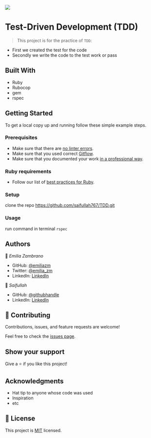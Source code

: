 ![](https://img.shields.io/badge/Microverse-blueviolet)

# Test-Driven Development (TDD)

> This project is for the practice of `TDD`:
- First we created the test for the code
- Secondly we write the code to the test work or pass


## Built With

- Ruby
- Rubocop
- gem
- rspec

## Getting Started

To get a local copy up and running follow these simple example steps.

### Prerequisites
- Make sure that there are [no linter errors](https://github.com/microverseinc/linters-config).
- Make sure that you used correct [Gitflow](https://github.com/microverseinc/curriculum-transversal-skills/blob/main/git-github/articles/gitflow.md).
- Make sure that you documented your work [in a professional way](https://github.com/microverseinc/curriculum-transversal-skills/blob/main/documentation/articles/professional_repo_rules.md).

### Ruby requirements
- Follow our list of [best practices for Ruby](https://github.com/microverseinc/curriculum-ruby/blob/main/articles/ruby_best_practices.md).


### Setup
clone the repo https://github.com/saifullah767/TDD.git

### Usage
run command in terminal `rspec`


## Authors

👤 *Emilia Zambrano*

- GitHub: [@emiliazm](https://github.com/emiliazm)
- Twitter: [@emilia_zm](https://twitter.com/emilia_zm)
- LinkedIn: [LinkedIn](https://www.linkedin.com/in/emilia-zambrano-montero-aa30a611b/)

👤 *Saifullah*

- GitHub: [@githubhandle](https://github.com/saifullah767)
- LinkedIn: [LinkedIn](https://linkedin.com/in/saifkj)


## 🤝 Contributing

Contributions, issues, and feature requests are welcome!

Feel free to check the [issues page](../../issues/).

## Show your support

Give a ⭐️ if you like this project!

## Acknowledgments

- Hat tip to anyone whose code was used
- Inspiration
- etc

## 📝 License

This project is [MIT](./MIT.md) licensed.